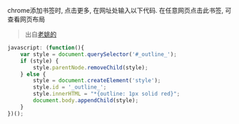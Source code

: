 chrome添加书签时, 点击更多, 在网址处输入以下代码. 在任意网页点击此书签, 可查看网页布局
> 出自[老姚的](https://juejin.im/post/5d9ec8b0518825651b1dffa3)
```JavaScript
javascript: (function(){
	var style = document.querySelector('#_outline_');
	if (style) {
		style.parentNode.removeChild(style);
	} else {
		style = document.createElement('style');
		style.id = '_outline_';
		style.innerHTML = "*{outline: 1px solid red}";
		document.body.appendChild(style);
	}
})();
```